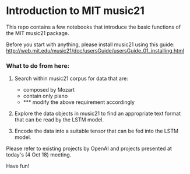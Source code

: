 # Introduction to MIT music21

This repo contains a few notebooks that introduce the basic functions of the MIT music21 package.

Before you start with anything, please install music21 using this guide:  
http://web.mit.edu/music21/doc/usersGuide/usersGuide_01_installing.html

### What to do from here:

1. Search within music21 corpus for data that are:
    - composed by Mozart
    - contain only piano
    - *** modify the above requirement accordingly
    
2. Explore the data objects in music21 to find an appropriate text format that can be read by the LSTM model.

3. Encode the data into a suitable tensor that can be fed into the LSTM model.

Please refer to existing projects by OpenAI and projects presented at today's (4 Oct 18) meeting.

Have fun!
